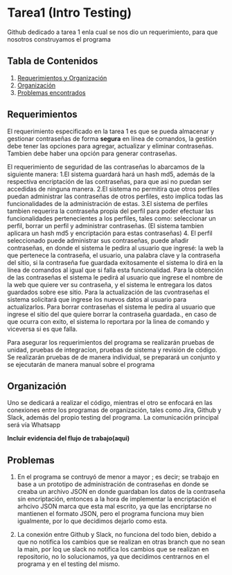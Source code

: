 # Tarea1 (Intro Testing)
Github dedicado a tarea 1 enla cual se nos dio un requerimiento, para que nosotros construyamos el programa

## Tabla de Contenidos

1. [Requerimientos y Organización](#Requerimientos)
2. [Organización](#Organización)
3. [Problemas encontrados](#Problemas)

## Requerimientos

El requerimiento especificado en la tarea 1 es que se pueda almacenar y gestionar contraseñas de forma **segura** en línea de comandos, la gestión debe tener las opciones para agregar, actualizar y eliminar contraseñas. Tambien debe haber una opción para generar contraseñas.

El requerimiento de seguridad de las contraseñas lo abarcamos de la siguiente manera:
1.El sistema guardará hará un hash md5, además de la respectiva encriptación de las contraseñas, para que asi no puedan ser accedidas de ninguna manera.
2.El sistema no permitira que otros perfiles puedan administrar las contraseñas de otros perfiles, esto implica todas las funcionalidades de la administración de estas.
3.El sistema de perfiles tambien requerira la contraseña propia del perfil para poder efectuar las funcionalidades pertenecientes a los perfiles, tales como: seleccionar un perfil, borrar un perfil y administrar contraseñas. (El sistema tambien aplicara un hash md5 y encriptación para estas contraseñas)
4. El perfil seleccionado puede administrar sus contraseñas, puede añadir contraseñas, en donde el sistema le pedira al usuario que ingresé: la web la que pertenece la contraseña, el usuario, una palabra clave y la contraseña del sitio, si la contraseña fue guardada exitosamente el sistema lo dirá en la línea de comandos al igual que si falla esta funcionalidad. Para la obtención de las contraseñas el sistema le pedirá al usuario que ingrese el nombre de la web que quiere ver su contraseña, y el sistema le entregara los datos guardados sobre ese sitio. Para la actualización de las cvontraseñas el sistema solicitará que ingrese los nuevos datos al usuario para actualizarlos. Para borrar contraseñas el sistema le pedira al usuario que ingrese el sitio del que quiere borrar la contraseña guardada., en caso de que ocurra con exito, el sistema lo reportara por la linea de comando y viceversa si es que falla.

Para asegurar los requerimientos del programa se realizarán pruebas de unidad, pruebas de integracíon, pruebas de sistema y revisión de código. Se realizarán pruebas de de manera individual, se preparará un conjunto y se ejecutarán de manera manual sobre el programa

## Organización

Uno se dedicará a realizar el código, mientras el otro se enfocará en las conexiones entre los programas de organización, tales como Jira, Github y Slack, además del propio testing del programa. La comunicación principal será vía Whatsapp

**Incluir evidencia del flujo de trabajo(aqui)**

## Problemas

1. En el programa se contruyó de menor a mayor ; es decir; se trabajo en base a un prototipo de administración de contraseñas en donde se creaba un archivo JSON en donde guardaban los datos de la contraseña sin encriptación, entonces a la hora de implementar la encriptación el arhcivo JSON marca que esta mal escrito, ya que las encriptarse no mantienen el formato JSON, pero el programa funciona muy bien igualmente, por lo que decidimos dejarlo como esta.

2. La conexión entre Github y Slack, no funciona del todo bien, debido a que no notifica los cambios que se realizan en otras branch que no sean la main, por loq ue slack no notifica los cambios que se realizan en repositorio, no lo solucionamos, ya que decidimos centrarnos en el programa y en el testing del mismo.


